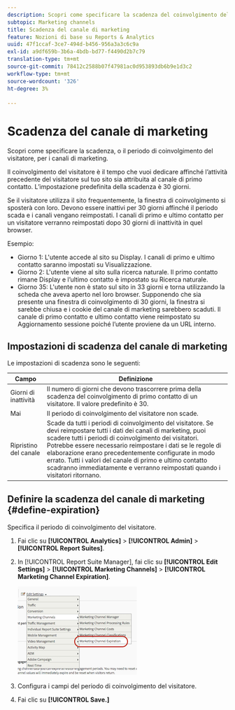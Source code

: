 ```yaml
---
description: Scopri come specificare la scadenza del coinvolgimento del visitatore nei canali di marketing.
subtopic: Marketing channels
title: Scadenza del canale di marketing
feature: Nozioni di base su Reports & Analytics
uuid: 47f1ccaf-3ce7-494d-b456-956a3a3c6c9a
exl-id: a9df659b-3b6a-4bdb-bd77-f4490d2b7c79
translation-type: tm+mt
source-git-commit: 78412c2588b07f47981ac0d953893db6b9e1d3c2
workflow-type: tm+mt
source-wordcount: '326'
ht-degree: 3%

---
```


# Scadenza del canale di marketing

Scopri come specificare la scadenza, o il periodo di coinvolgimento del visitatore, per i canali di marketing.

Il coinvolgimento del visitatore è il tempo che vuoi dedicare affinché l’attività precedente del visitatore sul tuo sito sia attribuita al canale di primo contatto. L’impostazione predefinita della scadenza è 30 giorni.

Se il visitatore utilizza il sito frequentemente, la finestra di coinvolgimento si sposterà con loro. Devono essere inattivi per 30 giorni affinché il periodo scada e i canali vengano reimpostati. I canali di primo e ultimo contatto per un visitatore verranno reimpostati dopo 30 giorni di inattività in quel browser.

Esempio:

* Giorno 1: L&#39;utente accede al sito su Display. I canali di primo e ultimo contatto saranno impostati su Visualizzazione.
* Giorno 2: L&#39;utente viene al sito sulla ricerca naturale. Il primo contatto rimane Display e l’ultimo contatto è impostato su Ricerca naturale.
* Giorno 35: L&#39;utente non è stato sul sito in 33 giorni e torna utilizzando la scheda che aveva aperto nel loro browser. Supponendo che sia presente una finestra di coinvolgimento di 30 giorni, la finestra si sarebbe chiusa e i cookie del canale di marketing sarebbero scaduti. Il canale di primo contatto e ultimo contatto viene reimpostato su Aggiornamento sessione poiché l’utente proviene da un URL interno.

## Impostazioni di scadenza del canale di marketing

Le impostazioni di scadenza sono le seguenti:

| Campo | Definizione |
|--- |--- |
| Giorni di inattività | Il numero di giorni che devono trascorrere prima della scadenza del coinvolgimento di primo contatto di un visitatore. Il valore predefinito è 30. |
| Mai | Il periodo di coinvolgimento del visitatore non scade. |
| Ripristino del canale | Scade da tutti i periodi di coinvolgimento del visitatore.  Se devi reimpostare tutti i dati dei canali di marketing, puoi scadere tutti i periodi di coinvolgimento dei visitatori. Potrebbe essere necessario reimpostare i dati se le regole di elaborazione erano precedentemente configurate in modo errato. Tutti i valori del canale di primo e ultimo contatto scadranno immediatamente e verranno reimpostati quando i visitatori ritornano. |

## Definire la scadenza del canale di marketing {#define-expiration}

Specifica il periodo di coinvolgimento del visitatore.

1. Fai clic su **[!UICONTROL Analytics]** > **[!UICONTROL Admin]** > **[!UICONTROL Report Suites]**.
2. In [!UICONTROL Report Suite Manager], fai clic su **[!UICONTROL Edit Settings]** > **[!UICONTROL Marketing Channels]** > **[!UICONTROL Marketing Channel Expiration]**.

   ![](assets/mchannel_expiration.png)

3. Configura i campi del periodo di coinvolgimento del visitatore.
4. Fai clic su **[!UICONTROL Save.]**
